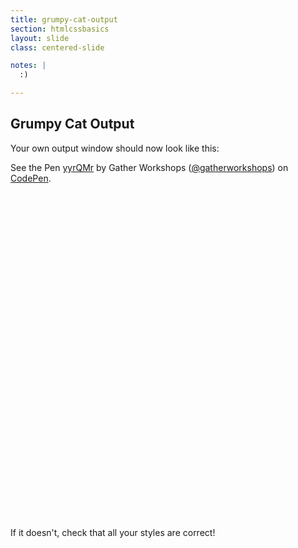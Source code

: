 ```yaml
---
title: grumpy-cat-output
section: htmlcssbasics
layout: slide
class: centered-slide

notes: |
  :)

---
```


## Grumpy Cat Output

Your own output window should now look like this:

<div style="height:570px" data-height="570" data-theme-id="0" data-slug-hash="yyrQMr" data-default-tab="result" data-user="gatherworkshops" class='codepen'>See the Pen <a href='http://codepen.io/gatherworkshops/pen/yyrQMr/'>yyrQMr</a> by Gather Workshops (<a href='http://codepen.io/gatherworkshops'>@gatherworkshops</a>) on <a href='http://codepen.io'>CodePen</a>.</div>
<script async src="//assets.codepen.io/assets/embed/ei.js"></script>

If it doesn't, check that all your styles are correct! 